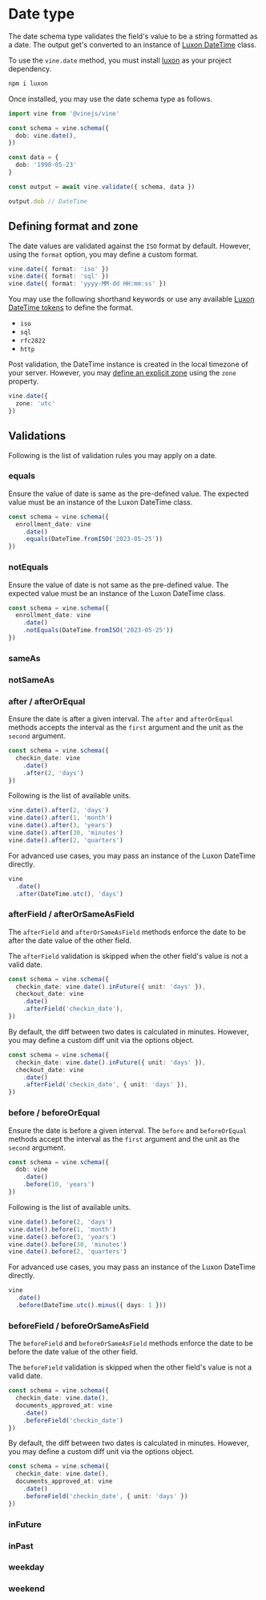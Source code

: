 # Date type

The date schema type validates the field's value to be a string formatted as a date. The output get's converted to an instance of [Luxon DateTime](https://moment.github.io/luxon/api-docs/index.html#datetime) class.

To use the `vine.date` method, you must install [luxon](https://moment.github.io/luxon/#/install) as your project dependency.

```sh
npm i luxon
```

Once installed, you may use the date schema type as follows.

```ts
import vine from '@vinejs/vine'

const schema = vine.schema({
  dob: vine.date(),
})

const data = {
  dob: '1990-05-23'
}

const output = await vine.validate({ schema, data })

output.dob // DateTime
```

## Defining format and zone

The date values are validated against the `ISO` format by default. However, using the `format` option, you may define a custom format.

```ts
vine.date({ format: 'iso' })
vine.date({ format: 'sql' })
vine.date({ format: 'yyyy-MM-dd HH:mm:ss' })
```

You may use the following shorthand keywords or use any available [Luxon DateTime tokens](https://moment.github.io/luxon/#/parsing?id=table-of-tokens) to define the format.

- `iso`
- `sql`
- `rfc2822`
- `http`

Post validation, the DateTime instance is created in the local timezone of your server. However, you may [define an explicit zone](https://moment.github.io/luxon/#/zones?id=creating-datetimes-in-a-zone) using the `zone` property.

```ts
vine.date({
  zone: 'utc'
})
```

## Validations

Following is the list of validation rules you may apply on a date.

### equals
Ensure the value of date is same as the pre-defined value. The expected value must be an instance of the Luxon DateTime class.

```ts
const schema = vine.schema({
  enrollment_date: vine
    .date()
    .equals(DateTime.fromISO('2023-05-25'))
})
```

### notEquals
Ensure the value of date is not same as the pre-defined value. The expected value must be an instance of the Luxon DateTime class.

```ts
const schema = vine.schema({
  enrollment_date: vine
    .date()
    .notEquals(DateTime.fromISO('2023-05-25'))
})
```

### sameAs

### notSameAs

### after / afterOrEqual

Ensure the date is after a given interval. The `after` and `afterOrEqual` methods accepts the interval as the `first` argument and the unit as the `second` argument.

```ts
const schema = vine.schema({
  checkin_date: vine
    .date()
    .after(2, 'days')
})
```

Following is the list of available units.

```ts
vine.date().after(2, 'days')
vine.date().after(1, 'month')
vine.date().after(3, 'years')
vine.date().after(30, 'minutes')
vine.date().after(2, 'quarters')
```

For advanced use cases, you may pass an instance of the Luxon DateTime directly.

```ts
vine
  .date()
  .after(DateTime.utc(), 'days')
```

### afterField / afterOrSameAsField

The `afterField` and `afterOrSameAsField` methods enforce the date to be after the date value of the other field.

The `afterField` validation is skipped when the other field's value is not a valid date.

```ts
const schema = vine.schema({
  checkin_date: vine.date().inFuture({ unit: 'days' }),
  checkout_date: vine
    .date()
    .afterField('checkin_date'),
})
```

By default, the diff between two dates is calculated in minutes. However, you may define a custom diff unit via the options object.

```ts
const schema = vine.schema({
  checkin_date: vine.date().inFuture({ unit: 'days' }),
  checkout_date: vine
    .date()
    .afterField('checkin_date', { unit: 'days' }),
})
```


### before / beforeOrEqual

Ensure the date is before a given interval. The `before` and `beforeOrEqual` methods accept the interval as the `first` argument and the unit as the `second` argument.

```ts
const schema = vine.schema({
  dob: vine
    .date()
    .before(10, 'years')
})
```

Following is the list of available units.

```ts
vine.date().before(2, 'days')
vine.date().before(1, 'month')
vine.date().before(3, 'years')
vine.date().before(30, 'minutes')
vine.date().before(2, 'quarters')
```

For advanced use cases, you may pass an instance of the Luxon DateTime directly.

```ts
vine
  .date()
  .before(DateTime.utc().minus({ days: 1 }))
```

### beforeField / beforeOrSameAsField

The `beforeField` and `beforeOrSameAsField` methods enforce the date to be before the date value of the other field.

The `beforeField` validation is skipped when the other field's value is not a valid date.

```ts
const schema = vine.schema({
  checkin_date: vine.date(),
  documents_approved_at: vine
    .date()
    .beforeField('checkin_date')
})
```

By default, the diff between two dates is calculated in minutes. However, you may define a custom diff unit via the options object.

```ts
const schema = vine.schema({
  checkin_date: vine.date(),
  documents_approved_at: vine
    .date()
    .beforeField('checkin_date', { unit: 'days' })
})
```

### inFuture

### inPast

### weekday

### weekend
